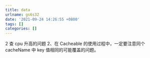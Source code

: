 ```yaml
---
title: data
urlname: gs6s32
date: '2021-09-24 14:26:55 +0800'
tags: []
categories: []
---
```


2 查 cpu 升高的问题
2、在 Cacheable 的使用过程中，一定要注意同个 cacheName 中 key 值相同的可能覆盖的问题。
